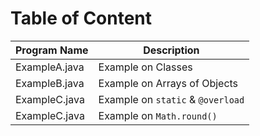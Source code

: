 # Table of Content

| Program Name  | Description                       |
| ------------- | --------------------------------- |
| ExampleA.java | Example on Classes                |
| ExampleB.java | Example on Arrays of Objects      |
| ExampleC.java | Example on `static` & `@overload` |
| ExampleC.java | Example on `Math.round()`         |
